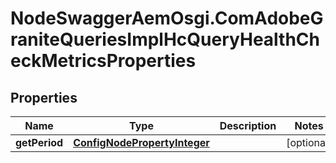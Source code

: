 # NodeSwaggerAemOsgi.ComAdobeGraniteQueriesImplHcQueryHealthCheckMetricsProperties

## Properties
Name | Type | Description | Notes
------------ | ------------- | ------------- | -------------
**getPeriod** | [**ConfigNodePropertyInteger**](ConfigNodePropertyInteger.md) |  | [optional] 


